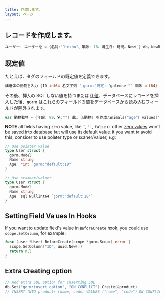 ```yaml
---
title: 作成します。
layout: ページ
---
```

## レコードを作成します。

```go
ユーザー: ユーザーを = {名前:"Jinzhu"、年齢: 18、誕生日: 時間。Now()} db。NewRecord(user)//主キーは空白 db> 'true' 返しますを =。(&ユーザー) db を作成します。NewRecord(user)/> 戻り値 'false' を 'ユーザー' が作成した後 =/
```

## 既定値

たとえば、タグのフィールドの既定値を定義できます。

```go
構造体の動物を入力 {ID int64 名文字列 ' gorm:"既定: 'galeone'"' 年齢 int64}
```

その後、挿入の SQL しない値を持つまたは [0 値](https://tour.golang.org/basics/12)、データベースにレコードを挿入した後、gorm はこれらのフィールドの値をデータベースから読み込むフィールドが除外されます。

```go
var 動物動物 = {年齢: 99、名:""} db。(&動物) を作成/animals("age") values('99'); を挿入/動物 ID どこから選択して名前 = 111;返される主キーは 111/動物/。名前 => 'galeone'
```

**NOTE** all fields having zero value, like ``, `''`, `false` or other [zero values](https://tour.golang.org/basics/12) won't be saved into database but will use its default value, it you want to avoid this, consider to use pointer type or scaner/valuer, e.g:

```go
// Use pointer value
type User struct {
  gorm.Model
  Name string
  Age  *int `gorm:"default:18"`
}

// Use scanner/valuer
type User struct {
  gorm.Model
  Name string
  Age  sql.NullInt64 `gorm:"default:18"`
}
```

## Setting Field Values In Hooks

If you want to update field's value in `BeforeCreate` hook, you could use `scope.SetColumn`, for example:

```go
func (user *User) BeforeCreate(scope *gorm.Scope) error {
  scope.SetColumn("ID", uuid.New())
  return nil
}
```

## Extra Creating option

```go
// Add extra SQL option for inserting SQL
db.Set("gorm:insert_option", "ON CONFLICT").Create(&product)
// INSERT INTO products (name, code) VALUES ("name", "code") ON CONFLICT;
```